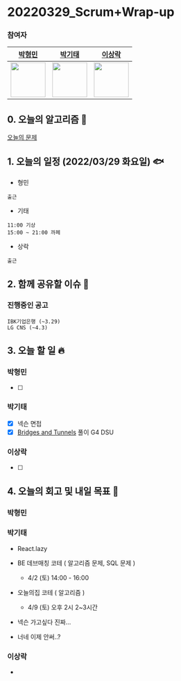 # 20220329_Scrum+Wrap-up

### 참여자

| [박형민](https://github.com/npnppn)  | [박기태](https://github.com/idiot-kitto)   | [이상락](https://github.com/SangRakee)  |
| :------: | :------: | :------:
|<img src="https://github.com/npnppn.png" width="80"> | <img src="https://github.com/idiot-kitto.png" width="80">|<img src="https://github.com/SangRakee.png" width="80">

## 0. 오늘의 알고리즘 🎈
[오늘의 문제](
https://github.com/tony9402/baekjoon/blob/main/picked.md) 


## 1. 오늘의 일정 (2022/03/29 화요일) 🐟

- 형민
```
출근
```

- 기태
```
11:00 기상
15:00 ~ 21:00 까페
```

- 상락
```
출근
```

## 2. 함께 공유할 이슈 💌



### 진행중인 공고
```
IBK기업은행 (~3.29)
LG CNS (~4.3)
```



## 3. 오늘 할 일 🔥



### 박형민
- [ ] 


### 박기태
- [x] 넥슨 면접
- [x] [Bridges and Tunnels](https://www.acmicpc.net/problem/4143) 풀이 G4 DSU

### 이상락
- [ ] 




## 4. 오늘의 회고 및 내일 목표 🎈



### 박형민


### 박기태

- React.lazy

- BE 데브매칭 코테 ( 알고리즘 문제, SQL 문제 )
    - 4/2 (토) 14:00 - 16:00
- 오늘의집 코테 ( 알고리즘 )
    - 4/9 (토) 오후 2시 2~3시간

- 넥슨 가고싶다 진짜...
- 너네 이제 안써..?

### 이상락

- 
